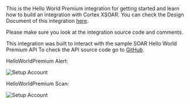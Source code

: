 This is the Hello World Premium integration for getting started and learn how to build an integration with Cortex XSOAR.
You can check the Design Document of this integration [here](https://docs.google.com/document/d/1wETtBEKg37PHNU8tYeB56M1LE314ux086z3HFeF_cX0).

Please make sure you look at the integration source code and comments.

This integration was built to interact with the sample SOAR Hello World Premium API To check the API source code go to [GitHub](https://github.com/fvigo/soarhelloworld).


HelloWorldPremium Alert:

![Setup Account](https://github.com/demisto/content-helloworld-premium/blob/master/Packs/HelloWorldPremium/doc_files/Handle_Hello_World_Premium_Alert.png?raw=true)

HelloWorldPremium Scan:

![Setup Account](https://github.com/demisto/content-helloworld-premium/blob/master/Packs/HelloWorldPremium/doc_files/HelloWorldPremium_Scan.png?raw=true)
